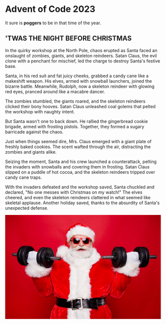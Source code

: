 # Advent of Code 2023

It sure is **poggers** to be in that time of the year.

## 'TWAS THE NIGHT BEFORE CHRISTMAS

In the quirky workshop at the North Pole, chaos erupted as Santa faced an onslaught of zombies, giants, and skeleton reindeers. Satan Claus, the evil clone with a penchant for mischief, led the charge to destroy Santa's festive base.

Santa, in his red suit and fat juicy  cheeks, grabbed a candy cane like a makeshift weapon. His elves, armed with snowball launchers, joined the bizarre battle. Meanwhile, Rudolph, now a skeleton reindeer with glowing red eyes, pranced around like a macabre dancer.

The zombies stumbled, the giants roared, and the skeleton reindeers clicked their bony hooves. Satan Claus unleashed coal golems that pelted the workshop with naughty intent.

But Santa wasn't one to back down. He rallied the gingerbread cookie brigade, armed with frosting pistols. Together, they formed a sugary barricade against the chaos.

Just when things seemed dire, Mrs. Claus emerged with a giant plate of freshly baked cookies. The scent wafted through the air, distracting the zombies and giants alike.

Seizing the moment, Santa and his crew launched a counterattack, pelting the invaders with snowballs and covering them in frosting. Satan Claus slipped on a puddle of hot cocoa, and the skeleton reindeers tripped over candy cane traps.

With the invaders defeated and the workshop saved, Santa chuckled and declared, "No one messes with Christmas on my watch!" The elves cheered, and even the skeleton reindeers clattered in what seemed like skeletal applause. Another holiday saved, thanks to the absurdity of Santa's unexpected defense.

![Santa](./santa_drinks_whey_for_christmas.jpg)

